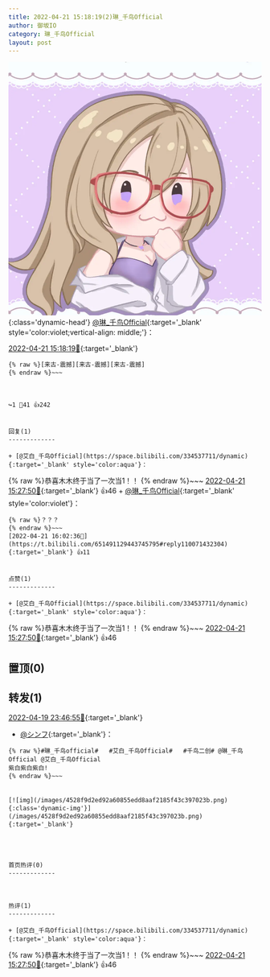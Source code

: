 ```yaml
---
title: 2022-04-21 15:18:19(2)琳_千鸟Official
author: 御坂IO
category: 琳_千鸟Official
layout: post
---
```


![img](/images/c0a88f85ebd0d056f37b114e0748e69556c8b488.jpg){:class='dynamic-head'}
[@琳_千鸟Official](https://space.bilibili.com/1620923329/dynamic){:target='_blank' style='color:violet;vertical-align: middle;'}：

[2022-04-21 15:18:19🔗](https://t.bilibili.com/651491129443745795){:target='_blank'}

~~~
{% raw %}[来古-震撼][来古-震撼][来古-震撼]
{% endraw %}~~~



↪️1 💬41 👍242


回复(1)
-------------

+ [@艾白_千鸟Official](https://space.bilibili.com/334537711/dynamic){:target='_blank' style='color:aqua'}：
~~~
{% raw %}恭喜木木终于当了一次当1！！
{% endraw %}~~~
[2022-04-21 15:27:50🔗](https://t.bilibili.com/651491129443745795#reply110068648656){:target='_blank'} 👍46
    + [@琳_千鸟Official](https://space.bilibili.com/1620923329/dynamic){:target='_blank' style='color:violet'}：
~~~
{% raw %}？？？
{% endraw %}~~~
[2022-04-21 16:02:36🔗](https://t.bilibili.com/651491129443745795#reply110071432304){:target='_blank'} 👍11


点赞(1)
-------------

+ [@艾白_千鸟Official](https://space.bilibili.com/334537711/dynamic){:target='_blank' style='color:aqua'}：
~~~
{% raw %}恭喜木木终于当了一次当1！！
{% endraw %}~~~
[2022-04-21 15:27:50🔗](https://t.bilibili.com/651491129443745795#reply110068648656){:target='_blank'} 👍46


置顶(0)
-------------



转发(1)
-------------

[2022-04-19 23:46:55🔗](https://t.bilibili.com/650880024312807428){:target='_blank'}
+ [@シンフ](https://space.bilibili.com/9529861/dynamic){:target='_blank'}：
~~~
{% raw %}#琳_千鸟official#   #艾白_千鸟Official#   #千鸟二创# @琳_千鸟Official @艾白_千鸟Official 
紫白紫白紫白!
{% endraw %}~~~


[![img](/images/4528f9d2ed92a60855edd8aaf2185f43c397023b.png){:class='dynamic-img'}](/images/4528f9d2ed92a60855edd8aaf2185f43c397023b.png){:target='_blank'}




首页热评(0)
-------------



热评(1)
-------------

+ [@艾白_千鸟Official](https://space.bilibili.com/334537711/dynamic){:target='_blank' style='color:aqua'}：
~~~
{% raw %}恭喜木木终于当了一次当1！！
{% endraw %}~~~
[2022-04-21 15:27:50🔗](https://t.bilibili.com/651491129443745795#reply110068648656){:target='_blank'} 👍46


